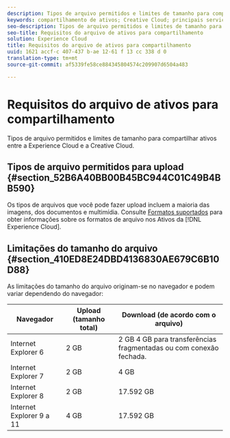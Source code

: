```yaml
---
description: Tipos de arquivo permitidos e limites de tamanho para compartilhar ativos entre a Experience Cloud e a Creative Cloud.
keywords: compartilhamento de ativos; Creative Cloud; principais serviços
seo-description: Tipos de arquivo permitidos e limites de tamanho para compartilhar ativos entre a Experience Cloud e a Creative Cloud.
seo-title: Requisitos do arquivo de ativos para compartilhamento
solution: Experience Cloud
title: Requisitos do arquivo de ativos para compartilhamento
uuid: 1621 accf-c 407-437 b-ae 12-61 f 13 cc 338 d 0
translation-type: tm+mt
source-git-commit: af5339fe58ce884345804574c209907d6504a483

---
```



# Requisitos do arquivo de ativos para compartilhamento

Tipos de arquivo permitidos e limites de tamanho para compartilhar ativos entre a Experience Cloud e a Creative Cloud.

## Tipos de arquivo permitidos para upload {#section_52B6A40BB00B45BC944C01C49B4BB590}

Os tipos de arquivos que você pode fazer upload incluem a maioria das imagens, dos documentos e multimídia. Consulte [Formatos suportados](https://helpx.adobe.com/experience-manager/brand-portal/using/brand-portal-supported-formats.html) para obter informações sobre os formatos de arquivo nos Ativos da [!DNL Experience Cloud].

## Limitações do tamanho do arquivo {#section_410ED8E24DBD4136830AE679C6B10D88}

As limitações do tamanho do arquivo originam-se no navegador e podem variar dependendo do navegador:

| Navegador | Upload (tamanho total) | Download (de acordo com o arquivo) |
|--- |--- |--- |
| Internet Explorer 6 | 2 GB | 2 GB  4 GB para transferências fragmentadas ou com conexão fechada. |
| Internet Explorer 7 | 2 GB | 4 GB |
| Internet Explorer 8 | 2 GB | 17.592 GB |
| Internet Explorer 9 a 11 | 4 GB | 17.592 GB |

